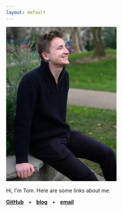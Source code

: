 ```yaml
---
layout: default
---
```

<img border="0" src="/images/taphoto.webp" width="300" />


Hi, I'm <span title='Thomas Maxime Klaus Adamczewski'>Tom</span>. Here are some links about me. 


**[GitHub](https://github.com/tadamcz) • [blog](https://fragile-credences.github.io/) • [email](mailto:tmkadamcz@gmail.com)**
